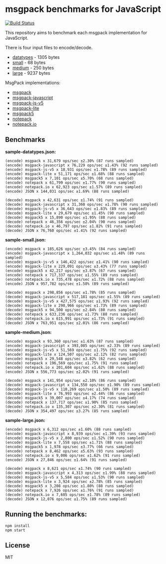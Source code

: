 # msgpack benchmarks for JavaScript

[![Build Status](https://travis-ci.org/endel/msgpack-benchmark.svg?branch=master)](https://travis-ci.org/endel/msgpack-benchmark)

This repository aims to benchmark each msgpack implementation for JavaScript.

There is four input files to encode/decode.

- [datatypes](sample-datatypes.json) - 1305 bytes
- [small](sample-small.json) - 68 bytes
- [medium](sample-medium.json) - 250 bytes
- [large](sample-large.json) - 9237 bytes

MsgPack implementations:

- [msgpack](https://www.npmjs.com/package/msgpack)
- [msgpack-javascript](https://github.com/msgpack/msgpack-javascript)
- [msgpack-js-v5](https://www.npmjs.com/package/msgpack-js-v5)
- [msgpack-lite](https://www.npmjs.com/package/msgpack-lite)
- [msgpack5](https://www.npmjs.com/package/msgpack5)
- [notepack](https://www.npmjs.com/package/notepack)
- [notepack.io](https://www.npmjs.com/package/notepack.io)

## Benchmarks

**sample-datatypes.json:**

```
(encode) msgpack x 31,679 ops/sec ±2.30% (87 runs sampled)
(encode) msgpack-javascript x 76,229 ops/sec ±1.43% (92 runs sampled)
(encode) msgpack-js-v5 x 18,931 ops/sec ±1.78% (89 runs sampled)
(encode) msgpack-lite x 51,171 ops/sec ±1.68% (88 runs sampled)
(encode) msgpack5 x 7,101 ops/sec ±5.70% (68 runs sampled)
(encode) notepack x 61,799 ops/sec ±1.77% (90 runs sampled)
(encode) notepack.io x 62,923 ops/sec ±1.57% (89 runs sampled)
(encode) JSON x 144,031 ops/sec ±1.69% (88 runs sampled)
```

```
(decode) msgpack x 42,631 ops/sec ±1.74% (91 runs sampled)
(decode) msgpack-javascript x 31,360 ops/sec ±1.78% (90 runs sampled)
(decode) msgpack-js-v5 x 36,643 ops/sec ±1.83% (89 runs sampled)
(decode) msgpack-lite x 29,679 ops/sec ±1.45% (90 runs sampled)
(decode) msgpack5 x 15,890 ops/sec ±1.95% (88 runs sampled)
(decode) notepack x 46,356 ops/sec ±2.04% (90 runs sampled)
(decode) notepack.io x 46,797 ops/sec ±1.82% (91 runs sampled)
(decode) JSON x 76,760 ops/sec ±1.41% (92 runs sampled)
```

**sample-small.json:**

```
(encode) msgpack x 185,626 ops/sec ±3.45% (84 runs sampled)
(encode) msgpack-javascript x 1,264,032 ops/sec ±1.48% (89 runs sampled)
(encode) msgpack-js-v5 x 146,422 ops/sec ±1.41% (90 runs sampled)
(encode) msgpack-lite x 229,091 ops/sec ±3.43% (77 runs sampled)
(encode) msgpack5 x 42,217 ops/sec ±3.87% (67 runs sampled)
(encode) notepack x 717,337 ops/sec ±1.55% (89 runs sampled)
(encode) notepack.io x 735,478 ops/sec ±1.72% (88 runs sampled)
(encode) JSON x 957,782 ops/sec ±1.58% (89 runs sampled)
```

```
(decode) msgpack x 298,856 ops/sec ±1.78% (85 runs sampled)
(decode) msgpack-javascript x 517,181 ops/sec ±1.55% (89 runs sampled)
(decode) msgpack-js-v5 x 427,575 ops/sec ±1.93% (92 runs sampled)
(decode) msgpack-lite x 298,966 ops/sec ±1.73% (89 runs sampled)
(decode) msgpack5 x 94,500 ops/sec ±2.84% (80 runs sampled)
(decode) notepack x 633,236 ops/sec ±1.73% (88 runs sampled)
(decode) notepack.io x 615,991 ops/sec ±1.73% (91 runs sampled)
(decode) JSON x 763,951 ops/sec ±2.01% (86 runs sampled)
```

**sample-medium.json:**

```
(encode) msgpack x 93,360 ops/sec ±1.63% (87 runs sampled)
(encode) msgpack-javascript x 393,085 ops/sec ±2.33% (89 runs sampled)
(encode) msgpack-js-v5 x 51,569 ops/sec ±1.75% (92 runs sampled)
(encode) msgpack-lite x 124,507 ops/sec ±2.12% (82 runs sampled)
(encode) msgpack5 x 29,548 ops/sec ±3.82% (62 runs sampled)
(encode) notepack x 196,569 ops/sec ±1.75% (91 runs sampled)
(encode) notepack.io x 201,604 ops/sec ±1.62% (88 runs sampled)
(encode) JSON x 556,773 ops/sec ±2.02% (91 runs sampled)
```

```
(decode) msgpack x 141,954 ops/sec ±2.10% (86 runs sampled)
(decode) msgpack-javascript x 134,550 ops/sec ±1.90% (89 runs sampled)
(decode) msgpack-js-v5 x 110,269 ops/sec ±1.50% (89 runs sampled)
(decode) msgpack-lite x 76,993 ops/sec ±2.44% (86 runs sampled)
(decode) msgpack5 x 39,007 ops/sec ±4.17% (74 runs sampled)
(decode) notepack x 137,717 ops/sec ±1.90% (85 runs sampled)
(decode) notepack.io x 135,307 ops/sec ±2.30% (81 runs sampled)
(decode) JSON x 354,497 ops/sec ±3.27% (85 runs sampled)
```

**sample-large.json:**

```
(encode) msgpack x 6,312 ops/sec ±1.60% (88 runs sampled)
(encode) msgpack-javascript x 8,939 ops/sec ±1.39% (93 runs sampled)
(encode) msgpack-js-v5 x 2,800 ops/sec ±1.52% (90 runs sampled)
(encode) msgpack-lite x 7,558 ops/sec ±1.71% (88 runs sampled)
(encode) msgpack5 x 1,978 ops/sec ±3.77% (66 runs sampled)
(encode) notepack x 8,462 ops/sec ±5.63% (93 runs sampled)
(encode) notepack.io x 9,006 ops/sec ±1.62% (91 runs sampled)
(encode) JSON x 27,846 ops/sec ±1.64% (91 runs sampled)
```

```
(decode) msgpack x 8,621 ops/sec ±1.74% (90 runs sampled)
(decode) msgpack-javascript x 4,313 ops/sec ±1.99% (88 runs sampled)
(decode) msgpack-js-v5 x 5,584 ops/sec ±1.53% (90 runs sampled)
(decode) msgpack-lite x 3,924 ops/sec ±2.78% (85 runs sampled)
(decode) msgpack5 x 3,208 ops/sec ±1.80% (88 runs sampled)
(decode) notepack x 7,926 ops/sec ±1.76% (91 runs sampled)
(decode) notepack.io x 7,605 ops/sec ±1.78% (89 runs sampled)
(decode) JSON x 12,076 ops/sec ±1.75% (89 runs sampled)
```

## Running the benchmarks:

```
npm install
npm start
```

## License

MIT
